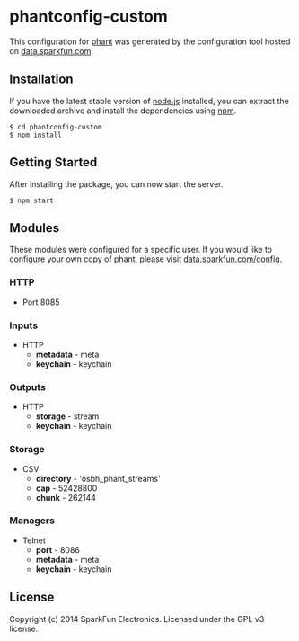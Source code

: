# phantconfig-custom

This configuration for [phant](http://phant.io) was generated by the configuration tool hosted on [data.sparkfun.com](https://data.sparkfun.com/config).


## Installation
If you have the latest stable version of [node.js](http://nodejs.org) installed, you can extract the downloaded
archive and install the dependencies using [npm](http://npmjs.org).

    $ cd phantconfig-custom
    $ npm install

## Getting Started
After installing the package, you can now start the server.

    $ npm start


## Modules
These modules were configured for a specific user. If you would like to configure your own copy of phant,
please visit [data.sparkfun.com/config](https://data.sparkfun.com/config).


### HTTP
* Port 8085


### Inputs

* HTTP
  * **metadata** - meta
  * **keychain** - keychain


### Outputs

* HTTP
  * **storage** - stream
  * **keychain** - keychain


### Storage

* CSV
  * **directory** - 'osbh_phant_streams'
  * **cap** - 52428800
  * **chunk** - 262144


### Managers

* Telnet
  * **port** - 8086
  * **metadata** - meta
  * **keychain** - keychain


## License
Copyright (c) 2014 SparkFun Electronics. Licensed under the GPL v3 license.

